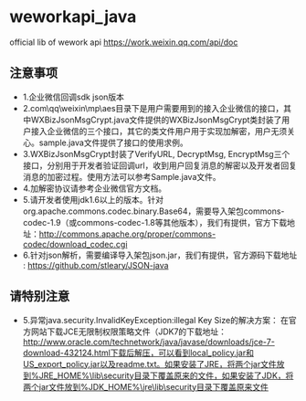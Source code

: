 # weworkapi_java
official lib of wework api https://work.weixin.qq.com/api/doc

## 注意事项
* 1.企业微信回调sdk json版本
* 2.com\qq\weixin\mp\aes目录下是用户需要用到的接入企业微信的接口，其中WXBizJsonMsgCrypt.java文件提供的WXBizJsonMsgCrypt类封装了用户接入企业微信的三个接口，其它的类文件用户用于实现加解密，用户无须关心。sample.java文件提供了接口的使用求例。
* 3.WXBizJsonMsgCrypt封装了VerifyURL, DecryptMsg, EncryptMsg三个接口，分别用于开发者验证回调url，收到用户回复消息的解密以及开发者回复消息的加密过程。使用方法可以参考Sample.java文件。
* 4.加解密协议请参考企业微信官方文档。
* 5.请开发者使用jdk1.6以上的版本。针对org.apache.commons.codec.binary.Base64，需要导入架包commons-codec-1.9（或commons-codec-1.8等其他版本），我们有提供，官方下载地址：http://commons.apache.org/proper/commons-codec/download_codec.cgi
* 6.针对json解析，需要编译导入架包json.jar，我们有提供，官方源码下载地址 : https://github.com/stleary/JSON-java

## ******请特别注意******
* 5.异常java.security.InvalidKeyException:illegal Key Size的解决方案：
在官方网站下载JCE无限制权限策略文件（JDK7的下载地址：
http://www.oracle.com/technetwork/java/javase/downloads/jce-7-download-432124.html下载后解压，可以看到local_policy.jar和US_export_policy.jar以及readme.txt。如果安装了JRE，将两个jar文件放到%JRE_HOME%\lib\security目录下覆盖原来的文件，如果安装了JDK，将两个jar文件放到%JDK_HOME%\jre\lib\security目录下覆盖原来文件
